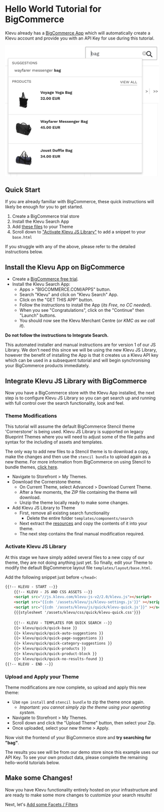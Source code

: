 # Hello World Tutorial for BigCommerce

Klevu already has a [BigCommerce App](https://www.bigcommerce.com/apps/klevu-search/?search=klevu)
which will automatically create a Klevu account and provide you with an API Key for use during this tutorial.

![Klevu Quick Search](/getting-started/1-hello-world/images/intro-quick-search.jpg)

## Quick Start

If you are already familiar with BigCommerce,
these quick instructions will likely be enough for you to get started.

1. Create a BigCommerce trial store
1. Install the Klevu Search App
1. Add [these files](/getting-started/1-hello-world/bigcommerce/resources) to your Theme
1. Scroll down to ["Activate Klevu JS Library"](/getting-started/1-hello-world/bigcommerce#activate-klevu-js-library) to add a snippet to your `base.html`

If you struggle with any of the above, please refer to the detailed instructions below.

## Install the Klevu App on BigCommerce

- Create a [BigCommerce free trial](https://www.bigcommerce.com).
- Install the Klevu Search App:
    - Apps > "BIGCOMMERCE.COM/APPS" button.
    - Search "Klevu" and click on "Klevu Search" App.
    - Click on the "GET THIS APP" button.
    - Follow the instructions to install the App (_its Free, no CC needed_).
    - When you see "Congratulations", click on the "Continue" then "Launch" buttons.
    - You should now see the Klevu Merchant Centre (_or KMC as we call it_).

**Do not follow the instructions to Integrate Search.**

This automated installer and manual instructions are for version 1 of our JS Library. 
We don’t need this since we will be using the new Klevu JS Library,
however the benefit of installing the App is that it creates us a
Klevu API key which can be used in a subsequent tutorial
and will begin synchronising your BigCommerce products immediately.

## Integrate Klevu JS Library with BigCommerce

Now you have a BigCommerce store with the Klevu App installed,
the next step is to configure Klevu JS Library so you can get search up
and running with full control over the search functionality, look and feel.

### Theme Modifications

This tutorial will assume the default BigCommerce Stencil theme 'Cornerstone' is being used.
Klevu JS Library is supported on legacy Blueprint Themes where you will need to adjust some of the file paths
and syntax for the including of assets and templates.

The only way to add new files to a Stencil theme is to download a copy,
make the changes and then use the `stencil bundle` to upload again as a new theme.
For more information from BigCommerce on using Stencil to bundle themes,
[click here](https://developer.bigcommerce.com/stencil-docs/installing-stencil-cli/installing-stencil).

- Navigate to Storefront > My Themes.
- Download the Cornerstone theme.
    - On Current Theme, select Advanced > Download Current Theme.
    - After a few moments, the ZIP file containing the theme will download.
    - Unzip the theme locally ready to make some changes.
- Add Klevu JS Library to Theme
    - First, remove all existing search functionality
        - Delete the entire folder `templates/components/search`
    - Next extract the [resources](/getting-started/1-hello-world/bigcommerce/resources) and copy the contents of it into your theme.
    - The next step contains the final manual modification required.

### Activate Klevu JS Library

At this stage we have simply added several files to a new copy of our theme,
they are not doing anything just yet. So finally, edit your Theme
to modify the default BigCommerce layout file `templates/layout/base.html`.

Add the following snippet just before `</head>`:

```html
{{!-- KLEVU - START --}}
    {{!-- KLEVU - JS AND CSS ASSETS --}}
    <script src="//js.klevu.com/klevu-js-v2/2.0/klevu.js"></script>
    <script src="{{cdn '/assets/klevu/js/klevu-settings.js'}}" ></script>
    <script src="{{cdn '/assets/klevu/js/quick/klevu-quick.js'}}" ></script>
    {{{stylesheet '/assets/klevu/css/quick/klevu-quick.css'}}}
    
    {{!-- KLEVU - TEMPLATES FOR QUICK SEARCH --}}
    {{> klevu/quick/quick-base }}
    {{> klevu/quick/quick-auto-suggestions }}
    {{> klevu/quick/quick-page-suggestions }}
    {{> klevu/quick/quick-category-suggestions }}
    {{> klevu/quick/quick-products }}
    {{> klevu/quick/quick-product-block }}
    {{> klevu/quick/quick-no-results-found }}
{{!-- KLEVU - END --}}
```
### Upload and Apply your Theme

Theme modifications are now complete, so upload and apply this new theme:

- Use `npm install` and `stencil bundle` to zip the theme once again.
    - _Important: you cannot simply zip the theme using your operating system._
- Navigate to Storefront > My Themes.
- Scroll down and click the "Upload Theme" button, then select your Zip.
- Once uploaded, select your new theme > Apply.

Now visit the frontend of your BigCommerce store and **try searching for "bag"**.

The results you see will be from our demo store since this example uses our API Key.
To see your own product data, please complete the remaining hello-world tutorials below.

## Make some Changes!

Now you have Klevu functionality entirely hosted on your infrastructure
and are ready to make some more changes to customize your search results!

Next, let's [Add some Facets / Filters](/getting-started/2-facets/bigcommerce)
